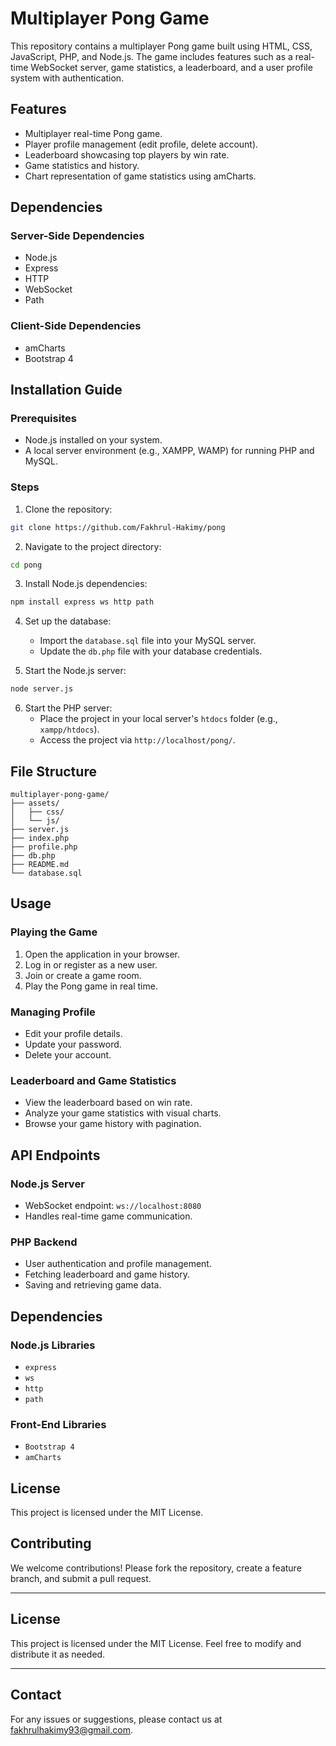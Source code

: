 # Multiplayer Pong Game

This repository contains a multiplayer Pong game built using HTML, CSS, JavaScript, PHP, and Node.js. The game includes features such as a real-time WebSocket server, game statistics, a leaderboard, and a user profile system with authentication.

## Features

- Multiplayer real-time Pong game.
- Player profile management (edit profile, delete account).
- Leaderboard showcasing top players by win rate.
- Game statistics and history.
- Chart representation of game statistics using amCharts.

## Dependencies

### Server-Side Dependencies
- Node.js
- Express
- HTTP
- WebSocket
- Path

### Client-Side Dependencies
- amCharts
- Bootstrap 4

## Installation Guide

### Prerequisites
- Node.js installed on your system.
- A local server environment (e.g., XAMPP, WAMP) for running PHP and MySQL.

### Steps

1. Clone the repository:
```bash
git clone https://github.com/Fakhrul-Hakimy/pong
```

2. Navigate to the project directory:
```bash
cd pong
```

3. Install Node.js dependencies:
```bash
npm install express ws http path
```

4. Set up the database:
   - Import the `database.sql` file into your MySQL server.
   - Update the `db.php` file with your database credentials.

5. Start the Node.js server:
```bash
node server.js
```

6. Start the PHP server:
   - Place the project in your local server's `htdocs` folder (e.g., `xampp/htdocs`).
   - Access the project via `http://localhost/pong/`.

## File Structure

```
multiplayer-pong-game/
├── assets/
│   ├── css/
│   └── js/
├── server.js
├── index.php
├── profile.php
├── db.php
├── README.md
└── database.sql
```

## Usage

### Playing the Game
1. Open the application in your browser.
2. Log in or register as a new user.
3. Join or create a game room.
4. Play the Pong game in real time.

### Managing Profile
- Edit your profile details.
- Update your password.
- Delete your account.

### Leaderboard and Game Statistics
- View the leaderboard based on win rate.
- Analyze your game statistics with visual charts.
- Browse your game history with pagination.

## API Endpoints

### Node.js Server
- WebSocket endpoint: `ws://localhost:8080`
- Handles real-time game communication.

### PHP Backend
- User authentication and profile management.
- Fetching leaderboard and game history.
- Saving and retrieving game data.

## Dependencies
### Node.js Libraries
- `express`
- `ws`
- `http`
- `path`

### Front-End Libraries
- `Bootstrap 4`
- `amCharts`

## License
This project is licensed under the MIT License.


## Contributing

We welcome contributions! Please fork the repository, create a feature branch, and submit a pull request.

---

## License

This project is licensed under the MIT License. Feel free to modify and distribute it as needed.

---

## Contact

For any issues or suggestions, please contact us at [fakhrulhakimy93@gmail.com](mailto:fakhrulhakimy93@gmail.com).
```

